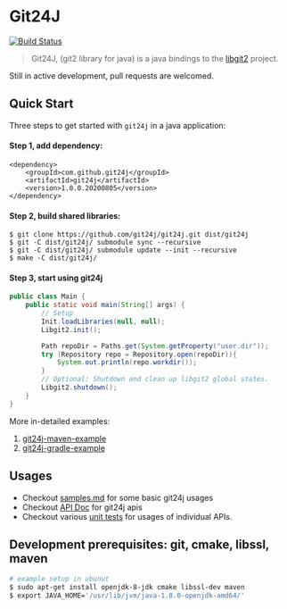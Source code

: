 
# Git24J 
[![Build Status](https://travis-ci.com/git24j/git24j.svg?branch=master)](https://travis-ci.com/git24j/git24j)

> Git24J, (git2 library for java) is a java bindings to the [libgit2](http://libgit2.github.com/) project.

Still in active development, pull requests are welcomed.

## Quick Start

Three steps to get started with `git24j` in a java application:
#### Step 1, add dependency:
```
<dependency>
    <groupId>com.github.git24j</groupId>
    <artifactId>git24j</artifactId>
    <version>1.0.0.20200805</version>
</dependency>
```
#### Step 2, build shared libraries:
```
$ git clone https://github.com/git24j/git24j.git dist/git24j
$ git -C dist/git24j/ submodule sync --recursive
$ git -C dist/git24j/ submodule update --init --recursive
$ make -C dist/git24j/ 
```
#### Step 3, start using git24j
```java
public class Main {
    public static void main(String[] args) {
        // Setup
        Init.loadLibraries(null, null);
        Libgit2.init();

        Path repoDir = Paths.get(System.getProperty("user.dir"));
        try (Repository repo = Repository.open(repoDir)){
            System.out.println(repo.workdir());
        }
        // Optional: Shutdown and clean up libgit2 global states.
        Libgit2.shutdown();
    }
}
``` 

More in-detailed examples:
1. [git24j-maven-example](https://github.com/git24j/git24j-maven-example)
2. [git24j-gradle-example](https://github.com/git24j/git24j-gradle-example)

## Usages
- Checkout [samples.md](doc/samples.md) for some basic git24j usages
- Checkout [API Doc](https://git24j.github.io/) for git24j apis
- Checkout various [unit tests](src/test/java/com/github/git24j/core) for usages of individual APIs.

## Development prerequisites: git, cmake, libssl, maven
```bash
# example setup in ubunut
$ sudo apt-get install openjdk-8-jdk cmake libssl-dev maven
$ export JAVA_HOME='/usr/lib/jvm/java-1.8.0-openjdk-amd64/'
```